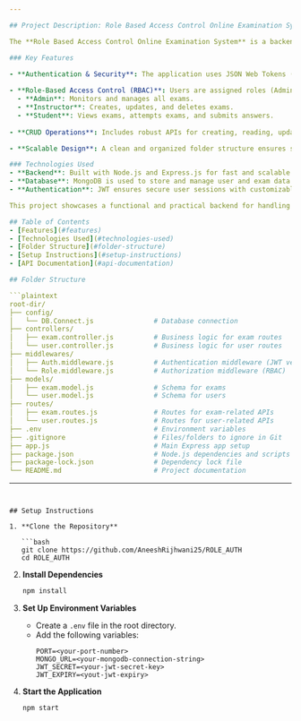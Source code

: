 ```yaml
---

## Project Description: Role Based Access Control Online Examination System

The **Role Based Access Control Online Examination System** is a backend application designed to manage online examinations while ensuring security through authentication and role-based access control. It allows administrators, instructors, and students to perform specific actions based on their roles, ensuring a structured and efficient examination management process.

### Key Features

- **Authentication & Security**: The application uses JSON Web Tokens (JWT) for user authentication, ensuring secure access to protected resources. It also handles token expiry with proper error messaging to enhance user experience.
  
- **Role-Based Access Control (RBAC)**: Users are assigned roles (Admin, Instructor, or Student), and their actions are restricted based on permissions defined for each role:
  - **Admin**: Monitors and manages all exams.
  - **Instructor**: Creates, updates, and deletes exams.
  - **Student**: Views exams, attempts exams, and submits answers.
  
- **CRUD Operations**: Includes robust APIs for creating, reading, updating, and deleting user and exam data.

- **Scalable Design**: A clean and organized folder structure ensures scalability and maintainability of the codebase.

### Technologies Used
- **Backend**: Built with Node.js and Express.js for fast and scalable server-side development.
- **Database**: MongoDB is used to store and manage user and exam data.
- **Authentication**: JWT ensures secure user sessions with customizable token expiry.

This project showcases a functional and practical backend for handling online examination systems with proper user management and security. It is designed to be a modular, extensible, and production-ready solution.

## Table of Contents
- [Features](#features)
- [Technologies Used](#technologies-used)
- [Folder Structure](#folder-structure)
- [Setup Instructions](#setup-instructions)
- [API Documentation](#api-documentation)

## Folder Structure

```plaintext
root-dir/
├── config/
│   └── DB.Connect.js               # Database connection
├── controllers/
│   ├── exam.controller.js          # Business logic for exam routes
│   └── user.controller.js          # Business logic for user routes
├── middlewares/
│   ├── Auth.middleware.js          # Authentication middleware (JWT verification)
│   └── Role.middleware.js          # Authorization middleware (RBAC)
├── models/
│   ├── exam.model.js               # Schema for exams
│   └── user.model.js               # Schema for users
├── routes/
│   ├── exam.routes.js              # Routes for exam-related APIs
│   └── user.routes.js              # Routes for user-related APIs
├── .env                            # Environment variables
├── .gitignore                      # Files/folders to ignore in Git
├── app.js                          # Main Express app setup
├── package.json                    # Node.js dependencies and scripts
├── package-lock.json               # Dependency lock file
└── README.md                       # Project documentation
```

---
```


## Setup Instructions

1. **Clone the Repository**

   ```bash
   git clone https://github.com/AneeshRijhwani25/ROLE_AUTH
   cd ROLE_AUTH
   ```

2. **Install Dependencies**

   ```bash
   npm install
   ```

3. **Set Up Environment Variables**

   - Create a `.env` file in the root directory.
   - Add the following variables:
     ```env
     PORT=<your-port-number>
     MONGO_URL=<your-mongodb-connection-string>
     JWT_SECRET=<your-jwt-secret-key>
     JWT_EXPIRY=<yout-jwt-expiry>
     ```

4. **Start the Application**
   ```bash
   npm start
   ```


